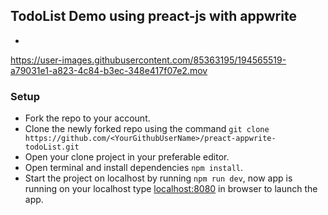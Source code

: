 ## TodoList Demo using preact-js with appwrite
- 


https://user-images.githubusercontent.com/85363195/194565519-a79031e1-a823-4c84-b3ec-348e417f07e2.mov

### Setup
- Fork the repo to your account.
- Clone the newly forked repo using the command
``
git clone https://github.com/<YourGithubUserName>/preact-appwrite-todoList.git
``
- Open your clone project in your preferable editor.
- Open terminal and install dependencies ``npm install``.
- Start the project on localhost by running ``npm run dev``, now app is running on your localhost type [localhost:8080]('https://localhost:8080' "localhost:8080") in browser to launch the app.